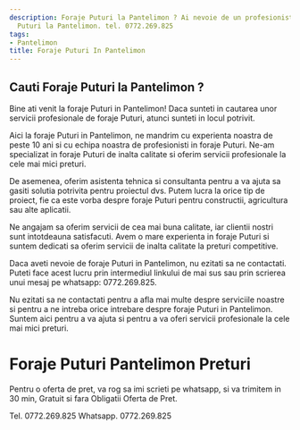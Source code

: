 ```yaml
---
description: Foraje Puturi la Pantelimon ? Ai nevoie de un profesionist in Foraje
  Puturi la Pantelimon. tel. 0772.269.825
tags:
- Pantelimon
title: Foraje Puturi In Pantelimon
---
```



## Cauti Foraje Puturi la Pantelimon ?

Bine ati venit la foraje Puturi in Pantelimon! Daca sunteti in cautarea unor servicii profesionale de foraje Puturi, atunci sunteti in locul potrivit. 

Aici la foraje Puturi in Pantelimon, ne mandrim cu experienta noastra de peste 10 ani si cu echipa noastra de profesionisti in foraje Puturi. Ne-am specializat in foraje Puturi de inalta calitate si oferim servicii profesionale la cele mai mici preturi.

De asemenea, oferim asistenta tehnica si consultanta pentru a va ajuta sa gasiti solutia potrivita pentru proiectul dvs. Putem lucra la orice tip de proiect, fie ca este vorba despre foraje Puturi pentru constructii, agricultura sau alte aplicatii.

Ne angajam sa oferim servicii de cea mai buna calitate, iar clientii nostri sunt intotdeauna satisfacuti. Avem o mare experienta in foraje Puturi si suntem dedicati sa oferim servicii de inalta calitate la preturi competitive.

Daca aveti nevoie de foraje Puturi in Pantelimon, nu ezitati sa ne contactati. Puteti face acest lucru prin intermediul linkului de mai sus sau prin scrierea unui mesaj pe whatsapp: 0772.269.825.

Nu ezitati sa ne contactati pentru a afla mai multe despre serviciile noastre si pentru a ne intreba orice intrebare despre foraje Puturi in Pantelimon. Suntem aici pentru a va ajuta si pentru a va oferi servicii profesionale la cele mai mici preturi.

# Foraje Puturi Pantelimon Preturi
Pentru o oferta de pret, va rog sa imi scrieti pe whatsapp, si va trimitem in 30 min, Gratuit si fara Obligatii Oferta de Pret.

Tel. 0772.269.825
Whatsapp. 0772.269.825